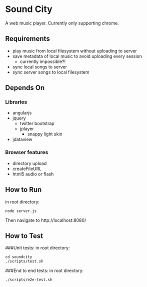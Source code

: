Sound City
==========

A web music player. Currently only supporting chrome.

Requirements
------------

- play music from local filesystem without uploading to server
- save metadata of local music to avoid uploading every session
   - currently impossible?!
- sync local songs to server
- sync server songs to local filesystem

Depends On
----------

### Libraries
- angularjs
- jquery
   - twitter bootstrap
   - jplayer 
      - snappy light skin
- jdataview

### Browser features
- directory upload
- createFileURL
- html5 audio or flash

How to Run
----------
in root directory:
    
    node server.js

Then navigate to http://localhost:8080/

How to Test 
-----------

###Unit tests:
in root directory:

    cd soundcity
    ./scripts/test.sh

###End to end tests:
in root directory:

    ./scripts/e2e-test.sh
